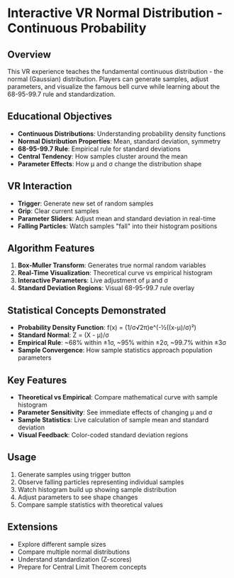 # Interactive VR Normal Distribution - Continuous Probability

## Overview
This VR experience teaches the fundamental continuous distribution - the normal (Gaussian) distribution. Players can generate samples, adjust parameters, and visualize the famous bell curve while learning about the 68-95-99.7 rule and standardization.

## Educational Objectives
- **Continuous Distributions**: Understanding probability density functions
- **Normal Distribution Properties**: Mean, standard deviation, symmetry
- **68-95-99.7 Rule**: Empirical rule for standard deviations
- **Central Tendency**: How samples cluster around the mean
- **Parameter Effects**: How μ and σ change the distribution shape

## VR Interaction
- **Trigger**: Generate new set of random samples
- **Grip**: Clear current samples
- **Parameter Sliders**: Adjust mean and standard deviation in real-time
- **Falling Particles**: Watch samples "fall" into their histogram positions

## Algorithm Features
1. **Box-Muller Transform**: Generates true normal random variables
2. **Real-Time Visualization**: Theoretical curve vs empirical histogram
3. **Interactive Parameters**: Live adjustment of μ and σ
4. **Standard Deviation Regions**: Visual 68-95-99.7 rule overlay

## Statistical Concepts Demonstrated
- **Probability Density Function**: f(x) = (1/σ√2π)e^(-½((x-μ)/σ)²)
- **Standard Normal**: Z = (X - μ)/σ
- **Empirical Rule**: ~68% within ±1σ, ~95% within ±2σ, ~99.7% within ±3σ
- **Sample Convergence**: How sample statistics approach population parameters

## Key Features
- **Theoretical vs Empirical**: Compare mathematical curve with sample histogram
- **Parameter Sensitivity**: See immediate effects of changing μ and σ
- **Sample Statistics**: Live calculation of sample mean and standard deviation
- **Visual Feedback**: Color-coded standard deviation regions

## Usage
1. Generate samples using trigger button
2. Observe falling particles representing individual samples
3. Watch histogram build up showing sample distribution
4. Adjust parameters to see shape changes
5. Compare sample statistics with theoretical values

## Extensions
- Explore different sample sizes
- Compare multiple normal distributions
- Understand standardization (Z-scores)
- Prepare for Central Limit Theorem concepts